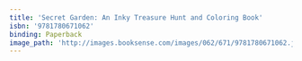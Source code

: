```yaml
---
title: 'Secret Garden: An Inky Treasure Hunt and Coloring Book'
isbn: '9781780671062'
binding: Paperback
image_path: 'http://images.booksense.com/images/062/671/9781780671062.jpg'
---
```


